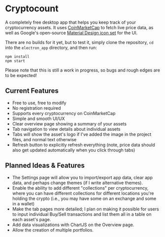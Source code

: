 # Cryptocount

A completely free desktop app that helps you keep track of your cryptocurrency assets. It uses
[CoinMarketCap](https://coinmarketcap.com/) to fetch live price data, as well
as Google's open-source [Material Design icon set](https://material.io/icons/)
for the UI.

There are no builds for it yet, but to test it, simply clone the repository,
`cd` into the `electron_app` directory, and then run:

```
npm install
npm start
```

Please note that this is still a work in progress, so bugs and rough edges are to
be expected!

## Current Features
* Free to use, free to modify
* No registration required
* Supports every cryptocurrency on CoinMarketCap
* Simple and smooth UI/UX
* Clear overview page showing a summary of your assets
* Tab navigation to view details about individual assets
* Tabs will show the asset's logo if I've added the image in the project files, and
    normal text otherwise
* Refresh button to explicitly refresh everything (note, price data should also
    get updated automatically when you click through tabs)

## Planned Ideas & Features
* The Settings page will allow you to import/export app data, clear app data,
and perhaps change themes (if I write alternative themes).
* Enable the ability to add different "collections" per cryptocurrency, where
    you can have different collections for different locations you're holding
    the crypto (i.e., you may have some on an exchange and some in a wallet)
* Make the tab pages more detailed; I plan on making it possible for users to
    input individual Buy/Sell transactions and list them all in a table on each asset's page.
* Add data visualizations with ChartJS on the Overview page.
* Allow the creation of multiple portfolios.
